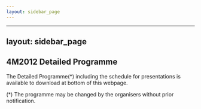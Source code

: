 ```yaml
---
layout: sidebar_page
---
```


---
layout: sidebar_page
---

## 4M2012 Detailed Programme

The Detailed Programme(*) including the schedule for presentations is available to download at bottom of this webpage.




(*) The programme may be changed by the organisers without prior notification. 